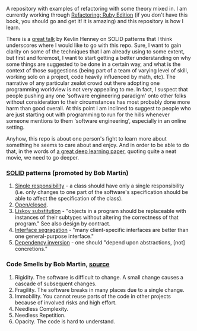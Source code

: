 A repository with examples of refactoring with some theory mixed in. I am currently working through [Refactoring: Ruby Edition](https://www.goodreads.com/book/show/11560939-refactoring?from_search=true) (if you don't have this book, you should go and get it! it is amazing) and this repository is how I learn.

There is a [great talk](https://www.youtube.com/watch?v=tMW08JkFrBA&) by Kevlin Henney on SOLID patterns that I think underscores where I would like to go with this repo. Sure, I want to gain clarity on some of the techniques that I am already using to some extent, but first and foremost, I want to start getting a better understanding on why some things are suggested to be done in a certain way, and what is the context of those suggestions (being part of a team of varying level of skill, working solo on a project, code heavily influenced by math, etc). The narrative of any particular zealot crowd out there adopting one programming worldview is not very appealing to me. In fact, I suspect that people pushing any one 'software engineering paradigm' onto other folks without consideration to their circumstances has most probably done more harm than good overall. At this point I am inclined to suggest to people who are just starting out with programming to run for the hills whenever someone mentions to them 'software engineering', especially in an online setting.

Anyhow, this repo is about one person's fight to learn more about something he seems to care about and enjoy. And in order to be able to do that, in the words of [a great deep learning paper](https://arxiv.org/pdf/1409.4842.pdf), quoting quite a neat movie, we need to go deeper.

### [SOLID](https://en.wikipedia.org/wiki/SOLID) patterns (promoted by Bob Martin)

1. [Single responsibility](https://en.wikipedia.org/wiki/Single_responsibility_principle) -
a class should have only a single responsibility (i.e. only changes to one part of the software's specification should be able to affect the specification of the class).
2. [Open/closed](https://en.wikipedia.org/wiki/Open/closed_principle).
3. [Liskov substitution](https://en.wikipedia.org/wiki/Liskov_substitution_principle) - "objects in a program should be replaceable with instances of their subtypes without altering the correctness of that program." See also design by contract.
4. [Interface segragation](https://en.wikipedia.org/wiki/Interface_segregation_principle) - "many client-specific interfaces are better than one general-purpose interface."
5. [Dependency inversion](https://en.wikipedia.org/wiki/Dependency_inversion_principle) - one should "depend upon abstractions, [not] concretions."


### Code Smells by Bob Martin, [source](https://gist.github.com/wojteklu/73c6914cc446146b8b533c0988cf8d29)

1. Rigidity. The software is difficult to change. A small change causes a cascade of subsequent changes.
2. Fragility. The software breaks in many places due to a single change.
3. Immobility. You cannot reuse parts of the code in other projects because of involved risks and high effort.
4. Needless Complexity.
5. Needless Repetition.
6. Opacity. The code is hard to understand.

